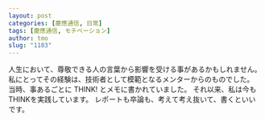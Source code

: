 ```yaml
---
layout: post
categories: [慶應通信, 日常]
tags: [慶應通信, モチベーション]
author: tmo
slug: "1103"
---
```

人生において、尊敬できる人の言葉から影響を受ける事があるかもしれません。
私にとってその経験は、技術者として模範となるメンターからのものでした。
当時、事あるごとに THINK! とメモに書かれていました。
それ以来、私は今もTHINKを実践しています。
レポートも卒論も、考えて考え抜いて、書くといいです。